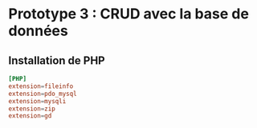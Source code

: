# Prototype 3 : CRUD avec la base de données

## Installation de PHP

````conf
[PHP]
extension=fileinfo
extension=pdo_mysql
extension=mysqli
extension=zip
extension=gd
````